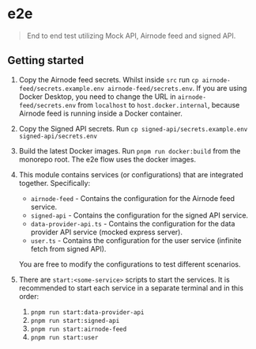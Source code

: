 # e2e

> End to end test utilizing Mock API, Airnode feed and signed API.

## Getting started

1. Copy the Airnode feed secrets. Whilst inside `src` run `cp airnode-feed/secrets.example.env airnode-feed/secrets.env`.
   If you are using Docker Desktop, you need to change the URL in `airnode-feed/secrets.env` from `localhost` to
   `host.docker.internal`, because Airnode feed is running inside a Docker container.
2. Copy the Signed API secrets. Run `cp signed-api/secrets.example.env signed-api/secrets.env`
3. Build the latest Docker images. Run `pnpm run docker:build` from the monorepo root. The e2e flow uses the docker
   images.
4. This module contains services (or configurations) that are integrated together. Specifically:

   - `airnode-feed` - Contains the configuration for the Airnode feed service.
   - `signed-api` - Contains the configuration for the signed API service.
   - `data-provider-api.ts` - Contains the configuration for the data provider API service (mocked express server).
   - `user.ts` - Contains the configuration for the user service (infinite fetch from signed API).

   You are free to modify the configurations to test different scenarios.

5. There are `start:<some-service>` scripts to start the services. It is recommended to start each service in a separate
   terminal and in this order:

   1. `pnpm run start:data-provider-api`
   2. `pnpm run start:signed-api`
   3. `pnpm run start:airnode-feed`
   4. `pnpm run start:user`
